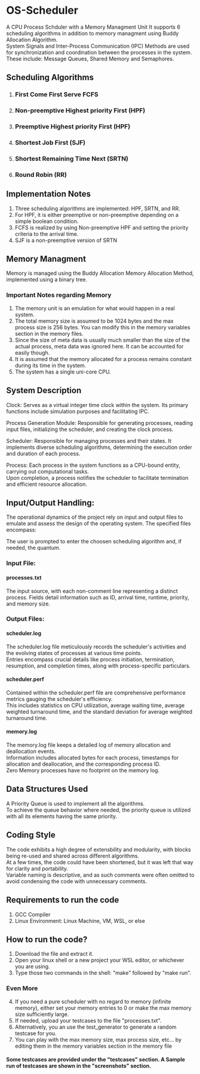 # OS-Scheduler  
A CPU Process Schduler with a Memory Managment Unit
It supports 6 scheduling algorithms in addition to memory managment using Buddy Allocation Algorithm.  
System Signals and Inter-Process Communication (IPC) Methods are used for synchronization and coordination between the processes in the system.  
These include: Message Queues, Shared Memory and Semaphores.

## Scheduling Algorithms
1. ### First Come First Serve FCFS
2. ### Non-preemptive Highest priority First (HPF)
3. ### Preemptive Highest priority First (HPF)
4. ### Shortest Job First (SJF)
5. ### Shortest Remaining Time Next (SRTN)
6. ### Round Robin (RR)

## Implementation Notes
1. Three scheduling algorithms are implemented: HPF, SRTN, and RR.
2. For HPF, it is either preemptive or non-preemptive depending on a simple boolean condition.
3. FCFS is realized by using Non-preemptive HPF and setting the priority criteria to the arrival time.
4. SJF is a non-preemptive version of SRTN

## Memory Managment
Memory is managed using the Buddy Allocation Memory Allocation Method, implemented using a binary tree.  

### Important Notes regarding Memory  
1. The memory unit is an emulation for what would happen in a real system.
2. The total memory size is assumed to be 1024 bytes and the max process size is 256 bytes.
   You can modify this in the memory variables section in the memory files.
4. Since the size of meta data is usually much smaller than the size of the actual process, meta data was ignored here. It can be accounted for easily though.
5. It is assumed that the memory allocated for a process remains constant during its time in the system.
6. The system has a single uni-core CPU.

## System Description

Clock: Serves as a virtual integer time clock within the system. Its primary functions include simulation purposes and facilitating IPC.

Process Generation Module: Responsible for generating processes, reading input files, initializing the scheduler, and creating the clock process.  

Scheduler: Responsible for managing processes and their states. It implements diverse scheduling algorithms, determining the execution order and duration of each process.

Process: Each process in the system functions as a CPU-bound entity, carrying out computational tasks.  
Upon completion, a process notifies the scheduler to facilitate termination and efficient resource allocation.

## Input/Output Handling:
The operational dynamics of the project rely on input and output files to emulate and assess the design of the operating system. The specified files encompass:

The user is prompted to enter the choosen scheduling algorithm and, if needed, the quantum.  

### Input File: 

#### processes.txt
The input  source, with each non-comment line representing a distinct process. Fields detail information such as ID, arrival time, runtime, priority, and memory size.

### Output Files:

#### scheduler.log
The scheduler.log file meticulously records the scheduler's activities and the evolving states of processes at various time points.  
Entries encompass crucial details like process initiation, termination, resumption, and completion times, along with process-specific particulars.

#### scheduler.perf
Contained within the scheduler.perf file are comprehensive performance metrics gauging the scheduler's efficiency.  
This includes statistics on CPU utilization, average waiting time, average weighted turnaround time, and the standard deviation for average weighted turnaround time.

#### memory.log
The memory.log file keeps a detailed log of memory allocation and deallocation events.  
Information includes allocated bytes for each process, timestamps for allocation and deallocation, and the corresponding process ID.  
Zero Memory processes have no footprint on the memory log.

## Data Structures Used
A Priority Queue is used to implement all the algorithms.  
To achieve the queue behavior where needed, the priority queue is utilized with all its elements having the same priority.

## Coding Style
The code exhibits a high degree of extensbility and modularity, with blocks being re-used and shared across different algorithms.  
At a few times, the code could have been shortened, but it was left that way for clarity and portability.  
Variable naming is descriptive, and as such comments were often omitted to avoid condensing the code with unnecessary comments.

## Requirements to run the code
1. GCC Compiler
2. Linux Environment: Linux Machine, VM, WSL, or else

## How to run the code?
1. Download the file and extract it.
2. Open your linux shell or a new project your WSL editor, or whichever you are using.
3. Type those two commands in the shell: "make" followed by "make run".
### Even More  
4. If you need a pure scheduler with no regard to memory (infinite memory), either set your memory entries to 0 or make the max memory size sufficiently large.
5. If needed, upload your testcases to the file "processes.txt".
6. Alternatively, you an use the test_generator to generate a random testcase for you.
6. You can play with the max memory size, max process size, etc... by editing them in the memory variables section in the memory file

#### Some testcases are provided under the "testcases" section. A Sample run of testcases are shown in the "screenshots" section.

